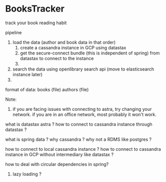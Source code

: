 # BooksTracker
track your book reading habit 

pipeline 
1. load the data (author and book data in that order)
   1. create a cassandra instance in GCP using datastax 
   2. get the secure-connect bundle (this is independent of spring) from datastax to connect to the instance
   3. 
2. search the data using openlibrary search api (move to elasticsearch instance later) 
3.  

format of data:
books (file) 
authors (file)

Note: 
1. if you are facing issues with connecting to astra, try changing your network. if you are in an office network, most probably it won't work.

what is datastax astra ? 
how to connect to cassandra instance through datastax ? 

what is spring data ?
why cassandra ? why not a RDMS like postgres ? 

how to connect to local cassandra instance ? 
how to connect to cassandra instance in GCP without intermediary like datastax ? 

how to deal with circular dependencies in spring? 
1. lazy loading ? 
